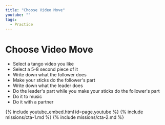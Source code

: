 ```yaml
---
title: "Choose Video Move"
youtube: ""
tags:
  - Practice
---
```


# Choose Video Move #

* Select a tango video you like
* Select a 5-8 second piece of it
* Write down what the follower does
* Make your sticks do the follower's part
* Write down what the leader does
* Do the leader's part while you make your sticks do the follower's part
* Do it to music
* Do it with a partner

{% include youtube_embed.html id=page.youtube %}
{% include missions/cta-1.md %}
{% include missions/cta-2.md %}
